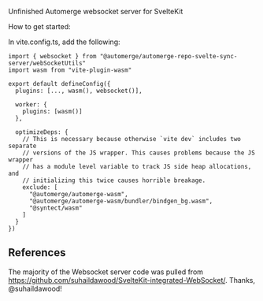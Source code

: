 Unfinished Automerge websocket server for SvelteKit

How to get started:

In vite.config.ts, add the following:

```
import { websocket } from "@automerge/automerge-repo-svelte-sync-server/webSocketUtils"
import wasm from "vite-plugin-wasm"

export default defineConfig({
  plugins: [..., wasm(), websocket()],

  worker: {
    plugins: [wasm()]
  },
  
  optimizeDeps: {
    // This is necessary because otherwise `vite dev` includes two separate
    // versions of the JS wrapper. This causes problems because the JS wrapper
    // has a module level variable to track JS side heap allocations, and
    // initializing this twice causes horrible breakage.
    exclude: [
      "@automerge/automerge-wasm",
      "@automerge/automerge-wasm/bundler/bindgen_bg.wasm",
      "@syntect/wasm"
    ]
  }
})

```

## References

The majority of the Websocket server code was pulled from https://github.com/suhaildawood/SvelteKit-integrated-WebSocket/. Thanks, @suhaildawood!